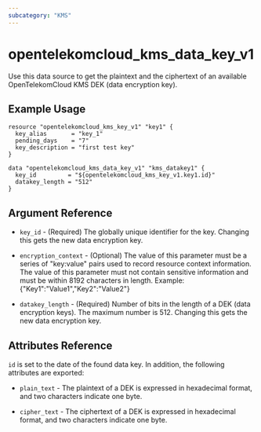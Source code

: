 ```yaml
---
subcategory: "KMS"
---
```


# opentelekomcloud_kms_data_key_v1

Use this data source to get the plaintext and the ciphertext of an available OpenTelekomCloud KMS DEK (data encryption key).

## Example Usage

```hcl
resource "opentelekomcloud_kms_key_v1" "key1" {
  key_alias       = "key_1"
  pending_days    = "7"
  key_description = "first test key"
}

data "opentelekomcloud_kms_data_key_v1" "kms_datakey1" {
  key_id         = "${opentelekomcloud_kms_key_v1.key1.id}"
  datakey_length = "512"
}
```

## Argument Reference

* `key_id` - (Required) The globally unique identifier for the key.
  Changing this gets the new data encryption key.

* `encryption_context` - (Optional) The value of this parameter must be a series of
  "key:value" pairs used to record resource context information. The value of this
  parameter must not contain sensitive information and must be within 8192 characters
  in length. Example: {"Key1":"Value1","Key2":"Value2"}

* `datakey_length` - (Required) Number of bits in the length of a DEK (data encryption keys).
  The maximum number is 512. Changing this gets the new data encryption key.


## Attributes Reference

`id` is set to the date of the found data key. In addition, the following attributes are exported:

* `plain_text` - The plaintext of a DEK is expressed in hexadecimal format, and two
  characters indicate one byte.

* `cipher_text` - The ciphertext of a DEK is expressed in hexadecimal format, and two
  characters indicate one byte.
